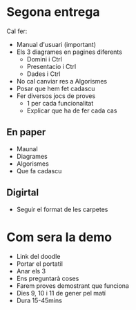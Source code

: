 # Segona entrega
Cal fer:
- Manual d'usuari (important)
- Els 3 diagrames en pagines diferents
  - Domini i Ctrl
  - Presentacio i Ctrl
  - Dades i Ctrl
- No cal canviar res a Algorismes
- Posar que hem fet cadascu
- Fer diversos jocs de proves
  - 1 per cada funcionalitat
  - Explicar que ha de fer cada cas

## En paper
- Maunal
- Diagrames
- Algorismes
- Que fa cadascu

## Digirtal
- Seguir el format de les carpetes

# Com sera la demo
- Link del doodle
- Portar el portatil
- Anar els 3
- Ens preguntarà coses
- Farem proves demostrant que funciona
- Dies 9, 10 i 11 de gener pel matí
- Dura 15-45mins